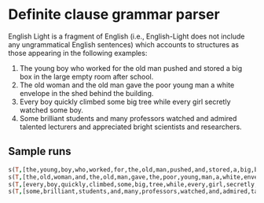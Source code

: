 # Definite clause grammar parser

English Light is a fragment of English (i.e., English-Light does not include any ungrammatical English
sentences) which accounts to structures as those appearing in the following examples:

1. The young boy who worked for the old man pushed and stored a big box in the large
empty room after school.
2. The old woman and the old man gave the poor young man a white envelope in the shed
behind the building.
3. Every boy quickly climbed some big tree while every girl secretly watched some boy.
4. Some brilliant students and many professors watched and admired talented lecturers
and appreciated bright scientists and researchers.

## Sample runs

```prolog
s(T,[the,young,boy,who,worked,for,the,old,man,pushed,and,stored,a,big,box,in,the,large,empty,room,after,school],[]).
s(T,[the,old,woman,and,the,old,man,gave,the,poor,young,man,a,white,envelope,in,the,shed,behind,the,building],[]).
s(T,[every,boy,quickly,climbed,some,big,tree,while,every,girl,secretly,watched,some,boy],[]).
s(T,[some,brilliant,students,and,many,professors,watched,and,admired,talented,lecturers,and,appreciated,bright,scientists,and,researchers],[]).
```

